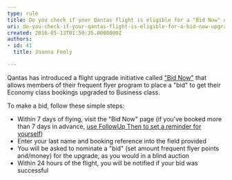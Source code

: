```yaml
---
type: rule
title: Do you check if your Qantas flight is eligible for a "Bid Now" upgrade?
uri: do-you-check-if-your-qantas-flight-is-eligible-for-a-bid-now-upgrade
created: 2016-05-13T01:59:35.0000000Z
authors:
- id: 41
  title: Joanna Feely

---
```


 ​​​Qantas has introduced a flight upgrade initiative called ["Bid Now"](http&#58;//www.qantas.com/travel/airlines/upgrade/global/en) that allows members of their frequent flyer program to place a "bid" to get their Economy class bookings upgraded to Business class. 



To make a bid, follow these simple steps:
 
- ​​​Within 7 days of flying, visit the "Bid ​Now"​ page (if you've booked more than 7 days in advance, ​[use FollowUp Then to set a reminder for yourself](/_layouts/15/FIXUPREDIRECT.ASPX?WebId=3dfc0e07-e23a-4cbb-aac2-e778b71166a2&amp;TermSetId=07da3ddf-0924-4cd2-a6d4-a4809ae20160&amp;TermId=aa8c8dd3-1cd7-414c-b13e-d1a225e05ef0))
- Enter your last name and booking reference into the field provided
- You will be asked to nominate a "bid" (set amount frequent flyer points and/money) for the upgrade, as you would in a blind auction
- Within 24 hours of the flight, you will be notified if your bid was successful


